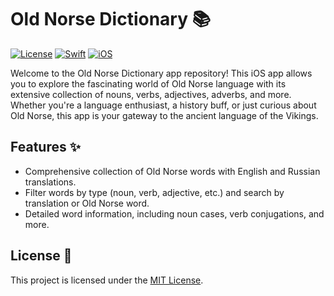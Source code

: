 # Old Norse Dictionary 📚

[![License](https://img.shields.io/badge/License-MIT-blue.svg)](https://opensource.org/licenses/MIT)
[![Swift](https://img.shields.io/badge/Swift-5.5-orange.svg)](https://swift.org/)
[![iOS](https://img.shields.io/badge/iOS-15.0%2B-blue.svg)](https://developer.apple.com/ios/)

Welcome to the Old Norse Dictionary app repository! This iOS app allows you to explore the fascinating world of Old Norse language with its extensive collection of nouns, verbs, adjectives, adverbs, and more. Whether you're a language enthusiast, a history buff, or just curious about Old Norse, this app is your gateway to the ancient language of the Vikings.

## Features ✨

- Comprehensive collection of Old Norse words with English and Russian translations.
- Filter words by type (noun, verb, adjective, etc.) and search by translation or Old Norse word.
- Detailed word information, including noun cases, verb conjugations, and more.

## License 📜

This project is licensed under the [MIT License](LICENSE).


